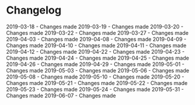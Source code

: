 # Changelog
2019-03-18 - Changes made 
2019-03-19 - Changes made 
2019-03-20 - Changes made 
2019-03-22 - Changes made 
2019-03-27 - Changes made 
2019-04-03 - Changes made 
2019-04-08 - Changes made 
2019-04-09 - Changes made 
2019-04-10 - Changes made 
2019-04-11 - Changes made 
2019-04-12 - Changes made 
2019-04-22 - Changes made 
2019-04-23 - Changes made 
2019-04-24 - Changes made 
2019-04-25 - Changes made 
2019-04-26 - Changes made 
2019-04-29 - Changes made 
2019-05-01 - Changes made 
2019-05-03 - Changes made 
2019-05-06 - Changes made 
2019-05-08 - Changes made 
2019-05-10 - Changes made 
2019-05-20 - Changes made 
2019-05-21 - Changes made 
2019-05-22 - Changes made 
2019-05-23 - Changes made 
2019-05-24 - Changes made 
2019-05-31 - Changes made 
2019-06-07 - Changes made 
